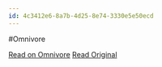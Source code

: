 ```yaml
---
id: 4c3412e6-8a7b-4d25-8e74-3330e5e50ecd
---
```


#Omnivore

[Read on Omnivore](https://omnivore.app/me/u-16-ae-9-ba-2-d-627-11-ee-9-dd-2-dbc-174-afb-849-a-level-che-2--18def55b069)
[Read Original](https://omnivore.app/attachments/u/16ae9ba2-d627-11ee-9dd2-dbc174afb849/ALevel-Che2.pdf)

